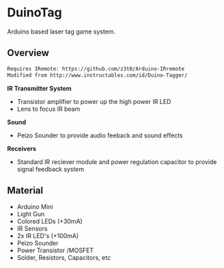 # DuinoTag
Arduino based laser tag game system.
## Overview
```sh
Requires IRemote: https://github.com/z3t0/Arduino-IRremote
Modified from http://www.instructables.com/id/Duino-Tagger/
```

**IR Transmitter System**
- Transistor amplifier to power up the high power IR LED
- Lens to focus IR beam

**Sound**
- Peizo Sounder to provide audio feeback and sound effects

**Receivers**
- Standard IR reciever module and power regulation capacitor to provide signal feedback system
## Material
- Arduino Mini
- Light Gun
- Colored LEDs (+30mA)
- IR Sensors
- 2x IR LED's (+100mA)
- Peizo Sounder
- Power Transistor /MOSFET
- Solder, Resistors, Capacitors, etc
